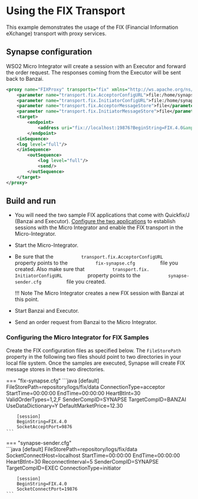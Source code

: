 # Using the FIX Transport

This example demonstrates the usage of the FIX (Financial Information eXchange) transport with proxy services.

## Synapse configuration

WSO2 Micro Integrator will create a session with an Executor and forward the order request. The responses coming from the Executor will be sent back to
Banzai.

```xml
<proxy name="FIXProxy" transports="fix" xmlns="http://ws.apache.org/ns/synapse">
    <parameter name="transport.fix.AcceptorConfigURL">file:/home/synapse_user/fix-config/fix-synapse.cfg</parameter>
    <parameter name="transport.fix.InitiatorConfigURL">file:/home/synapse_user/fix-config/synapse-sender.cfg</parameter>
    <parameter name="transport.fix.AcceptorMessageStore">file</parameter>
    <parameter name="transport.fix.InitiatorMessageStore">file</parameter>
    <target>
        <endpoint>
            <address uri="fix://localhost:19876?BeginString=FIX.4.0&amp;SenderCompID=SYNAPSE&amp;TargetCompID=EXEC"/>
        </endpoint>
    <inSequence>
    <log level="full"/>
    </inSequence>
        <outSequence>
            <log level="full"/>
            <send/>
        </outSequence>
    </target>
</proxy>
```

## Build and run

-   You will need the two sample FIX applications that come with
    Quickfix/J (Banzai and Executor). [Configure the two applications]({{base_path}}/install-and-setup/setup/transport-configurations/configuring-transports/#configuring-the-fix-transport) to
    establish sessions with the Micro Integrator and enable the FIX transport in the Micro-Integrator.
-   Start the Micro-Integrator.
-   Be sure that the
    `           transport.fix.AcceptorConfigURL          ` property
    points to the `           fix-synapse.cfg          ` file you
    created. Also make sure that
    `           transport.fix. InitiatorConfigURL          ` property
    points to the `           synapse-sender.cfg          ` file you
    created.

    !!! Note
        The Micro Integrator creates a new FIX session with Banzai at this point.
        
-   Start Banzai and Executor.
-   Send an order request from Banzai to the Micro Integrator.

### Configuring the Micro Integrator for FIX Samples

Create the FIX configuration files as specified below. The `FileStorePath` property in the following two files should point to two directories in your local file system. Once the samples are executed, Synapse will create FIX message stores in these two directories.

=== "fix-synapse.cfg"
    ```java
    [default]
        FileStorePath=repository/logs/fix/data
        ConnectionType=acceptor
        StartTime=00:00:00
        EndTime=00:00:00
        HeartBtInt=30
        ValidOrderTypes=1,2,F
        SenderCompID=SYNAPSE
        TargetCompID=BANZAI
        UseDataDictionary=Y
        DefaultMarketPrice=12.30
    
        [session]
        BeginString=FIX.4.0
        SocketAcceptPort=9876
    ```
=== "synapse-sender.cfg"    
    ```java 
    [default]
        FileStorePath=repository/logs/fix/data
        SocketConnectHost=localhost
        StartTime=00:00:00
        EndTime=00:00:00
        HeartBtInt=30
        ReconnectInterval=5
        SenderCompID=SYNAPSE
        TargetCompID=EXEC
        ConnectionType=initiator
    
        [session]
        BeginString=FIX.4.0
        SocketConnectPort=19876
    ```
    